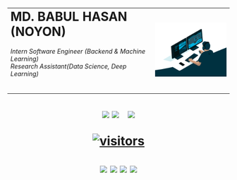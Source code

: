 <table style="border-collapse: collapse; border: none;">
     <tr>
        <td width="65%">
            <h1 style="margin-top: 0;margin-bottom: 0px"> MD. BABUL HASAN (NOYON)</h1>
            <h6>
                Intern Software Engineer (Backend & Machine Learning)<br>
                Research Assistant(Data Science, Deep Learning)
            </h6>
        </td>
        <td>
            <img  src="analyst.gif" alt="Analyst">
        </td>
    </tr>
</table>

<h1 style="margin-top: 0px" align="center">

![](http://github-profile-summary-cards.vercel.app/api/cards/profile-details?username=bhyeanhasan&theme=default)
![](http://github-profile-summary-cards.vercel.app/api/cards/stats?username=bhyeanhasan&theme=default)
&nbsp;&nbsp;![](http://github-profile-summary-cards.vercel.app/api/cards/productive-time?username=bhyeanhasan&theme=default&utcOffset=8)

<a href="https://github.com/bhyeanhasan/"><img src="https://komarev.com/ghpvc/?username=bhyeanhasan" alt="visitors" /></a>


[//]: # (![]&#40;https://github-readme-stats.vercel.app/api?username=bhyeanhasan&show_icons=true&theme=tokyonight&#41;)
[<img src="https://img.shields.io/badge/portfolio-555555?style=for-the-badge&logo=Github&logoColor=000000&labelColor=red">](https://bhyeanhasan.github.io)
[<img src="https://img.shields.io/badge/LinkedIn-0077B5?style=for-the-badge&logo=linkedin&logoColor=white">](https://www.linkedin.com/in/bhyeanhasan)
[<img src="https://img.shields.io/badge/Gmail-D14836?style=for-the-badge&logo=gmail&logoColor=white">](mailto:bhyean@gmail.com)
[<img src="https://img.shields.io/badge/Facebook-1877F2?style=for-the-badge&logo=facebook&logoColor=white">](https://www.facebook.com/bhyeanhasan/)

</h1>